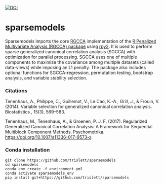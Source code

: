 [![DOI](https://zenodo.org/badge/DOI/10.5281/zenodo.12167763.svg)](https://doi.org/10.5281/zenodo.12167763)

# sparsemodels

Sparsemodels imports the core [RGCCA](https://github.com/rgcca-factory/RGCCA) implementation of the [R Penalized Multivariate Analysis (RGCCA) package](https://rdrr.io/cran/RGCCA/) using [rpy2](https://rpy2.github.io/doc/latest/html/introduction.html). It is used to perform sparse generalized canonical correlation analysis (SGCCA) with optimization for parallel processing. SGCCA uses one of multiple components to maximize the covariance among multiple datasets (called data-views) while imposing an L1 penalty. The package also includes optional functions for SGCCA-regression, permutation testing, bootstrap analysis, and variable stability selection.

### Citations ###

Tenenhaus, A., Philippe, C., Guillemot, V., Le Cao, K.-A., Grill, J., & Frouin, V. (2014). Variable selection for generalized canonical correlation analysis. Biostatistics , 15(3), 569–583.

Tenenhaus, M., Tenenhaus, A., & Groenen, P. J. F. (2017). Regularized Generalized Canonical Correlation Analysis: A Framework for Sequential Multiblock Component Methods. Psychometrika. https://doi.org/10.1007/s11336-017-9573-x

### Conda installation ###

	git clone https://github.com/trislett/sparsemodels
	cd sparsemodels
	conda env create -f environment.yml
	conda activate sparsemodels_env
	pip install git+https://github.com/trislett/sparsemodels
